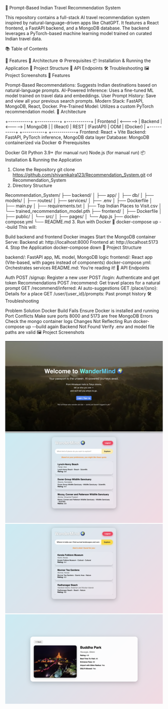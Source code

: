 🧳 Prompt-Based Indian Travel Recommendation System

This repository contains a full-stack AI travel recommendation system inspired by natural-language-driven apps like ChatGPT. It features a React frontend, a FastAPI backend, and a MongoDB database. The backend leverages a PyTorch-based machine learning model trained on curated Indian travel data.

📚 Table of Contents

🚀 Features
🧱 Architecture
⚙️ Prerequisites
📦 Installation & Running the Application
📁 Project Structure
🔌 API Endpoints
🛠️ Troubleshooting
🖼️ Project Screenshots
🚀 Features

Prompt-Based Recommendations: Suggests Indian destinations based on natural-language prompts.
AI-Powered Inference: Uses a fine-tuned ML model trained on travel data and embeddings.
User Prompt History: Save and view all your previous search prompts.
Modern Stack: FastAPI, MongoDB, React, Docker.
Pre-Trained Model: Utilizes a custom PyTorch recommendation model.
🧱 Architecture

+-----------+         +-----------+         +------------+
|  Frontend | <-----> |  Backend  | <-----> |  MongoDB   |
|  (React)  |  REST   | (FastAPI) |  ODM    | (Docker)   |
+-----------+         +-----------+         +------------+
Frontend: React + Vite
Backend: FastAPI, PyTorch inference, MongoDB data layer
Database: MongoDB containerized via Docker
⚙️ Prerequisites

Docker
Git
Python 3.9+ (for manual run)
Node.js (for manual run)
📦 Installation & Running the Application

1. Clone the Repository
git clone https://github.com/shivamkalra123/Recommendation_System.git
cd Recommendation_System
2. Directory Structure

Recommendation_System/
├── backend/
│   ├── app/
│   ├── db/
│   ├── models/
│   ├── routes/
│   ├── services/
│   ├── .env
│   ├── Dockerfile
│   ├── main.py
│   ├── requirements.txt
│   ├── Top Indian Places to Visit.csv
│   └── trained_recommendation_model.pth
├── frontend/
│   ├── Dockerfile
│   ├── public/
│   └── src/
│       ├── pages/
│       └── App.js
├── docker-compose.yml
└── README.md
3. Run with Docker 🐳
docker-compose up --build
This will:

Build backend and frontend Docker images
Start the MongoDB container
Serve:
Backend at: http://localhost:8000
Frontend at: http://localhost:5173
4. Stop the Application
docker-compose down
📁 Project Structure

backend/: FastAPI app, ML model, MongoDB logic
frontend/: React app (Vite-based, with pages instead of components)
docker-compose.yml: Orchestrates services
README.md: You’re reading it!
🔌 API Endpoints

Auth
POST /signup: Register a new user
POST /login: Authenticate and get token
Recommendations
POST /recommend: Get travel places for a natural prompt
GET /recommend/inferred: AI auto-suggestions
GET /place/{sno}: Details for a place
GET /user/{user_id}/prompts: Past prompt history
🛠️ Troubleshooting

Problem	Solution
Docker Build Fails	Ensure Docker is installed and running
Port Conflicts	Make sure ports 8000 and 5173 are free
MongoDB Errors	Check the mongo container logs
Changes Not Reflecting	Run docker-compose up --build again
Backend Not Found	Verify .env and model file paths are valid
🖼️ Project Screenshots

![Landing Page](Screenshots/LandingPage.png)
![Recommendation](Screenshots/Recommendation.png)
![Travel Recommendation as per Prompt](Screenshots/TravelPlaces.png)
![Places Detail](Screenshots/PlacesInfo.png)

